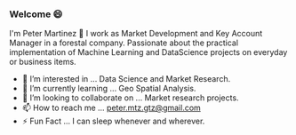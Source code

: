 ### Welcome :smile: 

I'm Peter Martinez 👋 I work as Market Development and Key Account Manager in a forestal company. Passionate about the practical implementation of Machine Learning and DataScience projects on everyday or business items.
- 👀 I’m interested in ... Data Science and Market Research.
- 🌱 I’m currently learning ... Geo Spatial Analysis.
- 💞️ I’m looking to collaborate on ... Market research projects.
- 📫 How to reach me ... peter.mtz.gtz@gmail.com
- :zap: Fun Fact ...  I can sleep whenever and wherever.

<!---
PeterMtz/PeterMtz is a ✨ special ✨ repository because its `README.md` (this file) appears on your GitHub profile.
You can click the Preview link to take a look at your changes.
--->
